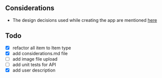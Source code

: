 
## Considerations

- The design decisions used while creating the app are mentioned [here](./considerations.md)


## Todo

- [x] refactor all item to Item type
- [x] add considerations.md file
- [ ] add image file upload
- [ ] add unit tests for API
- [x] add user description
